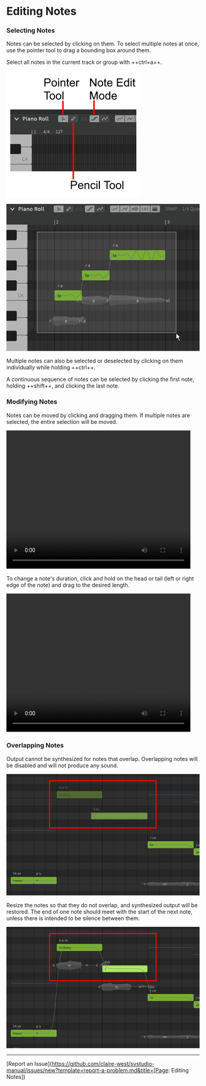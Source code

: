 # Editing Notes

### Selecting Notes

Notes can be selected by clicking on them. To select multiple notes at once, use the pointer tool to drag a bounding box around them.

Select all notes in the current track or group with ++ctrl+a++.

![Piano Roll Tools](/img/quickstart/piano-roll-tools.png)

![Selecting Multiple Notes](/img/quickstart/pencil-bounding-box.png)

Multiple notes can also be selected or deselected by clicking on them individually while holding ++ctrl++.

A continuous sequence of notes can be selected by clicking the first note, holding ++shift++, and clicking the last note.

### Modifying Notes

Notes can be moved by clicking and dragging them. If multiple notes are selected, the entire selection will be moved.

<video width="480" height="360" controls>
    <source src="/img/quickstart/note-move.mp4" type="video/mp4">
    Moving Notes
</video>

To change a note's duration, click and hold on the head or tail (left or right edge of the note) and drag to the desired length.

<video width="480" height="360" controls>
    <source src="/img/quickstart/note-resize.mp4" type="video/mp4">
    Resizing a Note
</video>

### Overlapping Notes

Output cannot be synthesized for notes that overlap. Overlapping notes will be disabled and will not produce any sound.

![Overlapping Notes](/img/quickstart/overlapping-notes.png)

Resize the notes so that they do not overlap, and synthesized output will be restored. The end of one note should meet with the start of the next note, unless there is intended to be silence between them.

![Overlapping Notes](/img/quickstart/overlapping-notes-fixed.png)

---

[Report an Issue](https://github.com/claire-west/svstudio-manual/issues/new?template=report-a-problem.md&title=[Page: Editing Notes])